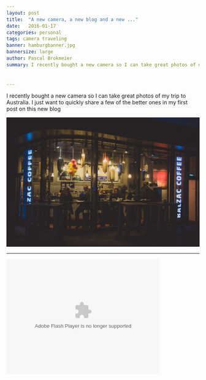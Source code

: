 ```yaml
---
layout: post
title:  "A new camera, a new blog and a new ..."
date:   2016-01-17
categories: personal
tags: camera traveling
banner: hamburgbanner.jpg
bannersize: large
author: Pascal Brokmeier
summary: I recently bought a new camera so I can take great photos of my trip to Australia. I just want to quickly share a few of the better ones in my first post on this new blog


---
```

I recently bought a new camera so I can take great photos of my trip to Australia. I just want to quickly share a few of the better ones in my first post on this new blog

![](/images/bg_1024.jpg)

----


<object style="width: 100%; height: 600px;"> <param name="flashvars" value="offsite=true&lang=en-us&page_show_url=%2Fphotos%2F137789347%40N06%2Fsets%2F72157663067656400%2Fshow%2F&page_show_back_url=%2Fphotos%2F137789347%40N06%2Fsets%2F72157663067656400%2F&set_id=72157663067656400&jump_to="></param> <param name="movie" value="https://www.flickr.com/apps/slideshow/show.swf?v=261948265"></param> <param name="allowFullScreen" value="true"></param><embed type="application/x-shockwave-flash" src="https://www.flickr.com/apps/slideshow/show.swf?v=261948265" allowFullScreen="true" flashvars="offsite=true&lang=en-us&page_show_url=%2Fphotos%2F137789347%40N06%2Fsets%2F72157663067656400%2Fshow%2F&page_show_back_url=%2Fphotos%2F137789347%40N06%2Fsets%2F72157663067656400%2F&set_id=72157663067656400&jump_to=" width="400" height="300"></embed></object>
